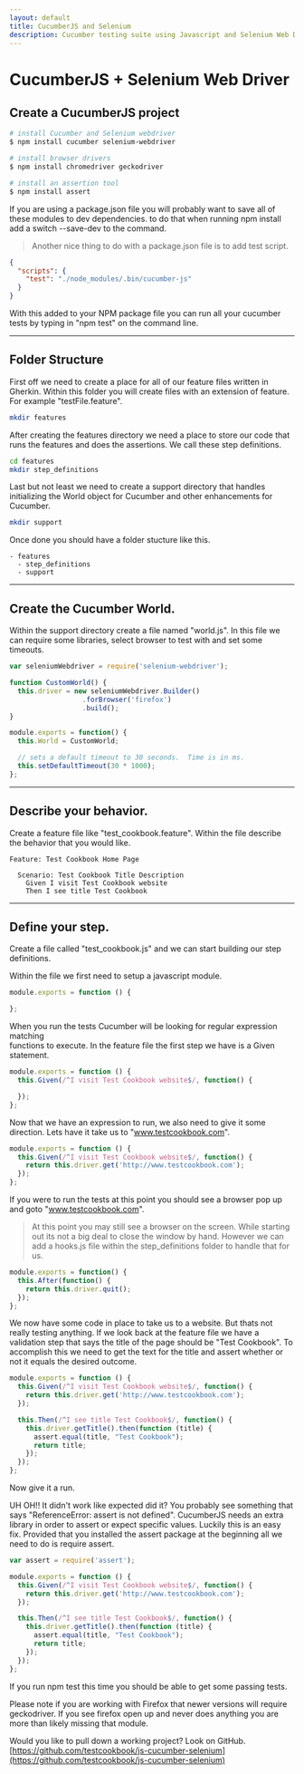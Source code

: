 ```yaml
---
layout: default
title: CucumberJS and Selenium
description: Cucumber testing suite using Javascript and Selenium Web Driver
---
```


# CucumberJS + Selenium Web Driver

## Create a CucumberJS project

```bash
# install Cucumber and Selenium webdriver
$ npm install cucumber selenium-webdriver

# install browser drivers
$ npm install chromedriver geckodriver

# install an assertion tool
$ npm install assert
```

If you are using a package.json file you will probably want to save all of these modules to dev dependencies.  to do that when running npm install add a switch --save-dev to the command.

> Another nice thing to do with a package.json file is to add test script.

```json
{
  "scripts": {
    "test": "./node_modules/.bin/cucumber-js"
  }
}
```

With this added to your NPM package file you can run all your cucumber tests by typing in "npm test" on the command line.

---

## Folder Structure

First off we need to create a place for all of our feature files written in  
Gherkin.  Within this folder you will create files with an extension of feature.  
For example "testFile.feature".

```bash
mkdir features
```

After creating the features directory we need a place to store our code that runs the features and does the assertions.  We call these step definitions.

```bash
cd features
mkdir step_definitions
```

Last but not least we need to create a support directory that handles initializing the World object for Cucumber and other enhancements for Cucumber.

```bash
mkdir support
```

Once done you should have a folder stucture like this.

```
- features
  - step_definitions
  - support
```

---

## Create the Cucumber World.

Within the support directory create a file named "world.js".  In this file we can require some libraries, select browser to test with and set some timeouts.

```javascript
var seleniumWebdriver = require('selenium-webdriver');

function CustomWorld() {
  this.driver = new seleniumWebdriver.Builder()
                  .forBrowser('firefox')
                  .build();
}

module.exports = function() {
  this.World = CustomWorld;

  // sets a default timeout to 30 seconds.  Time is in ms.
  this.setDefaultTimeout(30 * 1000);
};
```

---

## Describe your behavior.

Create a feature file like "test\_cookbook.feature".  Within the file describe  
the behavior that you would like.

```Gherkin
Feature: Test Cookbook Home Page

  Scenario: Test Cookbook Title Description
    Given I visit Test Cookbook website
    Then I see title Test Cookbook
```

---

## Define your step.

Create a file called "test\_cookbook.js" and we can start building our step definitions.

Within the file we first need to setup a javascript module.

```javascript
module.exports = function () {

};
```

When you run the tests Cucumber will be looking for regular expression  matching  
functions to execute. In the feature file the first step we have is a Given  
statement.

```javascript
module.exports = function () {
  this.Given(/^I visit Test Cookbook website$/, function() {

  });
};
```

Now that we have an expression to run, we also need to give it some direction. Lets have it take us to "www.testcookbook.com".

```javascript
module.exports = function () {
  this.Given(/^I visit Test Cookbook website$/, function() {
    return this.driver.get('http://www.testcookbook.com');
  });
};
```

If you were to run the tests at this point you should see a browser pop up and goto "www.testcookbook.com".

> At this point you may still see a browser on the screen.  While starting out its not a big deal to close the window by hand.  However we can add a hooks.js file within the step\_definitions folder to handle that for us.

```javascript
module.exports = function() {
  this.After(function() {
    return this.driver.quit();
  });
};
```

We now have some code in place to take us to a website.  But thats not really testing anything.  If we look back at the feature file we have a validation step that says the title of the page should be "Test Cookbook".  To accomplish this we need to get the text for the title and assert whether or not it equals the desired outcome.

```javascript
module.exports = function () {
  this.Given(/^I visit Test Cookbook website$/, function() {
    return this.driver.get('http://www.testcookbook.com');
  });

  this.Then(/^I see title Test Cookbook$/, function() {
    this.driver.getTitle().then(function (title) {
      assert.equal(title, "Test Cookbook");
      return title;
    });
  });
};
```

Now give it a run.

UH OH!!  It didn't work like expected did it? You probably see something that says "ReferenceError: assert is not defined". CucumberJS needs an extra library in order to assert or expect specific values.  Luckily this is an easy fix. Provided that you installed the assert package at the beginning all we need to do is require assert.

```javascript
var assert = require('assert');

module.exports = function () {
  this.Given(/^I visit Test Cookbook website$/, function() {
    return this.driver.get('http://www.testcookbook.com');
  });

  this.Then(/^I see title Test Cookbook$/, function() {
    this.driver.getTitle().then(function (title) {
      assert.equal(title, "Test Cookbook");
      return title;
    });
  });
};
```

If you run npm test this time you should be able to get some passing tests.

Please note if you are working with Firefox that newer versions will require geckodriver.  If you see firefox open up and never does anything you are more than likely missing that module.

Would you like to pull down a working project?  Look on GitHub.  
[https://github.com/testcookbook/js-cucumber-selenium](https://github.com/testcookbook/js-cucumber-selenium)

